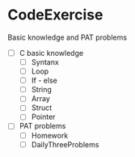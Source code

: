 # CodeExercise

Basic knowledge and PAT problems

- [ ] C basic knowledge
  - [ ] Syntanx
  - [ ] Loop
  - [ ] If - else
  - [ ] String
  - [ ] Array
  - [ ] Struct
  - [ ] Pointer
- [ ] PAT problems
  - [ ] Homework
  - [ ] DailyThreeProblems